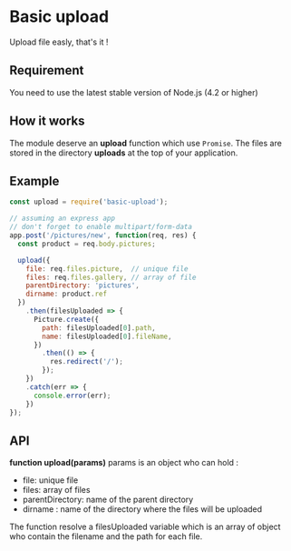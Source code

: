 # Basic upload

Upload file easly, that's it !

## Requirement
You need to use the latest stable version of Node.js (4.2 or higher)

## How it works

The module deserve an **upload** function which use `Promise`.
The files are stored in the directory **uploads** at the top of your application.

## Example 
```js
const upload = require('basic-upload');

// assuming an express app
// don't forget to enable multipart/form-data 
app.post('/pictures/new', function(req, res) {
  const product = req.body.pictures;

  upload({
    file: req.files.picture,  // unique file
    files: req.files.gallery, // array of file
    parentDirectory: 'pictures', 
    dirname: product.ref
  })
    .then(filesUploaded => {
      Picture.create({
        path: filesUploaded[0].path,
        name: filesUploaded[0].fileName,
      })
        .then(() => {
          res.redirect('/');
        });
    })
    .catch(err => {
      console.error(err);
    })
});
```

## API

**function upload(params)**
params is an object who can hold :

- file: unique file
- files: array of files
- parentDirectory: name of the parent directory
- dirname : name of the directory where the files will be uploaded

The function resolve a filesUploaded variable which is an array of object who contain the filename and the path for each file.